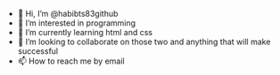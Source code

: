 - 👋 Hi, I’m @habibts83github
- 👀 I’m interested in programming
- 🌱 I’m currently learning html and css
- 💞️ I’m looking to collaborate on those two and anything that will make successful
- 📫 How to reach me by email

<!---
habibts83github/habibts83github is a ✨ special ✨ repository because its `README.md` (this file) appears on your GitHub profile.
You can click the Preview link to take a look at your changes.
--->
